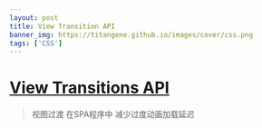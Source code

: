 ```yaml
---
layout: post
title: View Transition API
banner_img: https://titangene.github.io/images/cover/css.png
tags: ['CSS']
---
```


# [View Transitions API](https://developer.mozilla.org/zh-CN/docs/Web/API/View_Transition_API)
> 视图过渡 在SPA程序中 减少过度动画加载延迟